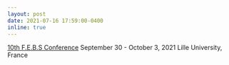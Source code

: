 ```yaml
---
layout: post
date: 2021-07-16 17:59:00-0400
inline: true
---
```


<a href="https://www.febsociety.org/conferences/international-conferences/10th-international-conference/overview/">10th F.E.B.S Conference</a> 
September 30 - October 3, 2021 Lille University, France 